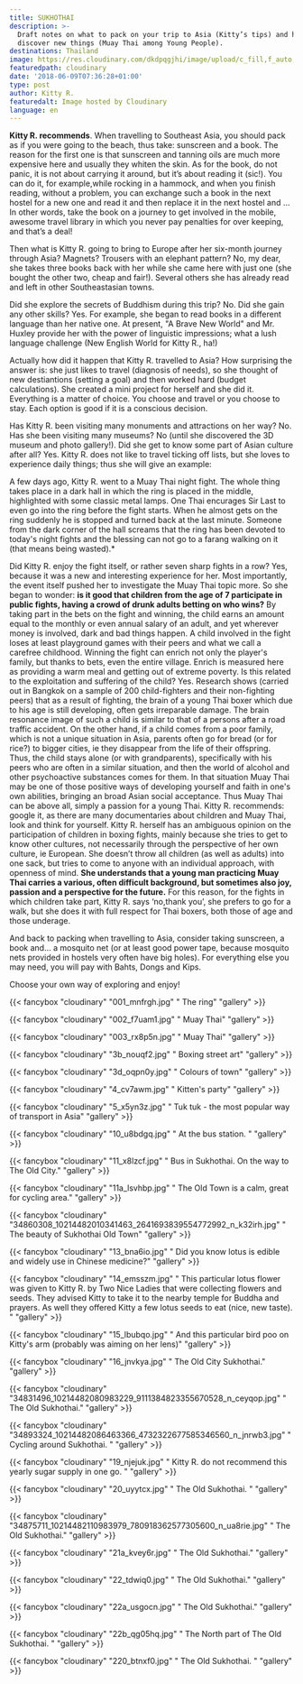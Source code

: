 ```yaml
---
title: SUKHOTHAI
description: >-
  Draft notes on what to pack on your trip to Asia (Kitty’s tips) and her way to
  discover new things (Muay Thai among Young People).
destinations: Thailand
image: https://res.cloudinary.com/dkdpqgjhi/image/upload/c_fill,f_auto,q_auto,w_300/00title_haubed.jpg
featuredpath: cloudinary
date: '2018-06-09T07:36:28+01:00'
type: post
author: Kitty R.
featuredalt: Image hosted by Cloudinary
language: en
---
```

**Kitty R. recommends**. When travelling to Southeast Asia, you should pack as if you were going to the beach, thus take: sunscreen and a book. The reason for the first one is that sunscreen and tanning oils are much more expensive here and usually they whiten the skin. As for the book, do not panic, it is not about carrying it around, but it’s about reading it (sic!). You can do it, for example,while rocking in a hammock, and when you finish reading, without a problem, you can exchange such a book in the next hostel for a new one and read it and then replace it in the next hostel and ... In other words, take the book on a journey to get involved in the mobile, awesome travel library in which you never pay penalties for over keeping, and that’s a deal!

Then what is Kitty R. going to bring to Europe after her six-month journey through Asia? Magnets? Trousers with an elephant pattern? No, my dear, she takes three books back with her while she came here with just one (she bought the other two, cheap and fair!). Several others she has already read and left in other Southeastasian towns.

Did she explore the secrets of Buddhism during this trip? No. Did she gain any other skills? Yes. For example, she began to read books in a different language than her native one. At present, "A Brave New World" and Mr. Huxley provide her with the power of linguistic impressions; what a lush language challenge (New English World for Kitty R., ha!)

Actually how did it happen that Kitty R. travelled to Asia? How surprising the answer is: she just likes to travel (diagnosis of needs), so she thought of new destiantions (setting a goal) and then worked hard (budget calculations). She created a mini project for herself and she did it. Everything is a matter of choice. You choose and travel or you choose to stay. Each option is good if it is a conscious decision.

Has Kitty R. been visiting many monuments and attractions on her way? No. Has she been visiting many museums? No (until she discovered the 3D museum and photo gallery!). Did she get to know some part of Asian culture after all? Yes. Kitty R. does not like to travel ticking off lists, but she loves to experience daily things; thus she will give an example: 

A few days ago, Kitty R. went to a Muay Thai night fight. The whole thing takes place in a dark hall in which the ring is placed in the middle, highlighted with some classic metal lamps. One Thai  encurages Sir Last to even go into the ring before the fight starts. When he almost gets on the ring suddenly he is stopped and turned back at the last minute. Someone from the dark corner of the hall screams that the ring has been devoted to today's night fights and the blessing can not go to a farang walking on it (that means being wasted).*

Did Kitty R. enjoy the fight itself, or rather seven sharp fights in a row? Yes, because it was a new and interesting experience for her. Most importantly, the event itself pushed her to investigate the Muay Thai topic more. So she began to wonder: **is it good that children from the age of 7 participate in public fights, having a crowd of drunk adults betting on who wins?** By taking part in the bets on the fight and winning, the child earns an amount equal to the monthly or even annual salary of an adult, and yet wherever money is involved, dark and bad things happen. A child involved in the fight loses at least playground games with their peers and what we call a carefree childhood. Winning the fight can enrich not only the player's family, but thanks to bets, even the entire village. Enrich is measured here as providing a warm meal and getting out of extreme poverty. Is this related to the exploitation and suffering of the child? Yes. Research shows (carried out in Bangkok on a sample of 200 child-fighters and their non-fighting peers) that as a result of fighting, the brain of a young Thai boxer which due to his age is still developing, often gets irreparable damage. The brain resonance image of such a child is similar to that of a persons after a road traffic accident. On the other hand, if a child comes from a poor family, which is not a unique situation in Asia, parents often go for bread (or for rice?) to bigger cities, ie they disappear from the life of their offspring. Thus, the child stays alone (or with grandparents), specifically with his peers who are often in a similar situation, and then the world of alcohol and other psychoactive substances comes for them. In that situation Muay Thai may be one of those positive ways of developing yourself and faith in one's own abilities, bringing an broad Asian social acceptance. Thus Muay Thai can be above all, simply a passion for a young Thai.
Kitty R. recommends: google it, as there are many documentaries about children and Muay Thai, look and think for yourself. Kitty R. herself has an ambiguous opinion on the participation of children in boxing fights, mainly because she tries to get to know other cultures, not necessarily through the perspective of her own culture, ie European. She doesn’t throw all children (as well as adults) into one sack, but tries to come to anyone with an individual approach, with openness of mind. **She understands that a young man practicing Muay Thai carries a various, often difficult background, but sometimes also joy, passion and a perspective for the future.** For this reason, for the fights in which children take part, Kitty R. says ‘no,thank you’, she prefers to go for a walk, but she does it with full respect for Thai boxers, both those of age and those underage.

And back to packing when travelling to Asia, consider taking sunscreen, a book and... a mosquito net (or at least good power tape, because mosquito nets provided in hostels very often have big holes). For everything else you may need, you will pay with Bahts, Dongs and Kips. 

Choose your own way of exploring and enjoy!

{{< fancybox "cloudinary" "001_mnfrgh.jpg" "            The ring" "gallery" >}}

{{< fancybox "cloudinary" "002_f7uam1.jpg" "            Muay Thai" "gallery" >}}

{{< fancybox "cloudinary" "003_rx8p5n.jpg" "            Muay Thai" "gallery" >}}

{{< fancybox "cloudinary" "3b_nouqf2.jpg" "            Boxing street art" "gallery" >}}

{{< fancybox "cloudinary" "3d_oqpn0y.jpg" "            Colours of town" "gallery" >}}

{{< fancybox "cloudinary" "4_cv7awm.jpg" "            Kitten's party" "gallery" >}}

{{< fancybox "cloudinary" "5_x5yn3z.jpg" "            Tuk tuk - the most popular way of transport in Asia" "gallery" >}}

{{< fancybox "cloudinary" "10_u8bdgq.jpg" "            At the bus station. " "gallery" >}}

{{< fancybox "cloudinary" "11_x8lzcf.jpg" "            Bus in Sukhothai. On the way to The Old City." "gallery" >}}

{{< fancybox "cloudinary" "11a_lsvhbp.jpg" "            The Old Town is a calm, great for cycling area." "gallery" >}}

{{< fancybox "cloudinary" "34860308_10214482010341463_2641693839554772992_n_k32irh.jpg" "            The beauty of Sukhothai Old Town" "gallery" >}}

{{< fancybox "cloudinary" "13_bna6io.jpg" "            Did you know lotus is edible and widely use in Chinese medicine?" "gallery" >}}

{{< fancybox "cloudinary" "14_emsszm.jpg" "            This particular lotus flower was given to Kitty R. by Two Nice Ladies that were collecting flowers and seeds. They advised Kitty to take it to the nearby temple for Buddha and prayers. As well they offered Kitty a few lotus seeds to eat (nice, new taste). " "gallery" >}}

{{< fancybox "cloudinary" "15_lbubqo.jpg" "            And this particular bird poo on Kitty's arm (probably was aiming on her lens)" "gallery" >}}

{{< fancybox "cloudinary" "16_jnvkya.jpg" "            The Old City Sukhothai." "gallery" >}}

{{< fancybox "cloudinary" "34831496_10214482080983229_9111384823355670528_n_ceyqop.jpg" "            The Old Sukhothai." "gallery" >}}

{{< fancybox "cloudinary" "34893324_10214482086463366_4732322677585346560_n_jnrwb3.jpg" "            Cycling around Sukhothai. " "gallery" >}}

{{< fancybox "cloudinary" "19_njejuk.jpg" "            Kitty R. do not recommend this yearly sugar supply in one go. " "gallery" >}}

{{< fancybox "cloudinary" "20_uyytcx.jpg" "            The Old Sukhothai. " "gallery" >}}

{{< fancybox "cloudinary" "34875711_10214482110983979_780918362577305600_n_ua8rie.jpg" "            The Old Sukhothai." "gallery" >}}

{{< fancybox "cloudinary" "21a_kvey6r.jpg" "            The Old Sukhothai." "gallery" >}}

{{< fancybox "cloudinary" "22_tdwiq0.jpg" "            The Old Sukhothai." "gallery" >}}

{{< fancybox "cloudinary" "22a_usgocn.jpg" "            The Old Sukhothai." "gallery" >}}

{{< fancybox "cloudinary" "22b_qg05hq.jpg" "            The North part of The Old Sukhothai. " "gallery" >}}

{{< fancybox "cloudinary" "220_btnxf0.jpg" "            The Old Sukhothai. " "gallery" >}}
